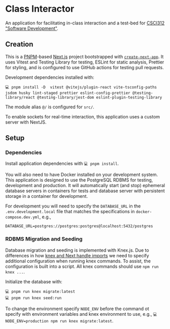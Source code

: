 # Class Interactor

An application for facilitating in-class interaction and a test-bed for [CSCI312 "Software Development"](https://catalog.middlebury.edu/courses/view/catalog/catalog%2FMCUG/course/course%2FCSCI0312).

## Creation

This is a [PNPM](https://pnpm.io)-based [Next.js](https://nextjs.org/) project bootstrapped with [`create-next-app`](https://github.com/vercel/next.js/tree/canary/packages/create-next-app). It uses Vitest and Testing Library for testing, ESLint for static analysis, Prettier for styling, and is configured to use GitHub actions for testing pull requests.

Development dependencies installed with:

```plaintext
💻 pnpm install -D  vitest @vitejs/plugin-react vite-tsconfig-paths jsdom husky lint-staged prettier eslint-config-prettier @testing-library/react @testing-library/jest-dom eslint-plugin-testing-library
```

The module alias `@/` is configured for `src/`.

To enable sockets for real-time interaction, this application uses a custom server with NextJS.

## Setup

### Dependencies

Install application dependencies with `💻 pnpm install`.

You will also need to have Docker installed on your development system. This application is designed to use the PostgreSQL RDBMS for testing, development and production. It will automatically start (and stop) ephemeral database servers in containers for tests and database server with persistent storage in a container for development.

For development you will need to specify the `DATABASE_URL` in the `.env.development.local` file that matches the specifications in `docker-compose.dev.yml`, e.g.,

```plaintext
DATABASE_URL=postgres://postgres:postgres@localhost:5432/postgres
```

### RDBMS Migration and Seeding

Database migration and seeding is implemented with Knex.js. Due to differences in how [knex and Next handle imports](https://github.com/knex/knex/issues/3849#issuecomment-643411244) we need to specify additional configuration when running knex commands. To assist, the configuration is built into a script. All knex commands should use `npm run knex ...`.

Initialize the database with:

```plaintext
💻 pnpm run knex migrate:latest
💻 pnpm run knex seed:run
```

To change the environment specify `NODE_ENV` before the command ot specify with environment variables and knex environment to use, e.g., `💻 NODE_ENV=production npm run knex migrate:latest`.
